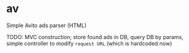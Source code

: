 # av
Simple Avito ads parser (HTML)

TODO: MVC construction; store found ads in DB, query DB by params, simple controller to modify `request URL` (which is hardcoded now)
